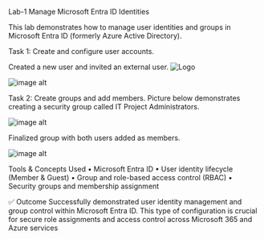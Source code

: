 Lab-1 Manage Microsoft Entra ID Identities

This lab demonstrates how to manage user identities and groups in Microsoft Entra ID (formerly Azure Active Directory).

Task 1: Create and configure user accounts.

Created a new user and invited an external user. 
 ![Logo](https://github.com/dy1000/Lab-1---Manage-Microsoft-Entra-ID-Identities/raw/main/Files/Image%201%20-%20Lab1.png?raw=true)

![image alt](https://github.com/dy1000/Azure-Administrator-AZ-104-Labs/blob/main/Files/Image%201%20-%20Lab1.png?raw=true)


Task 2: Create groups and add members. Picture below demonstrates creating a security group called IT Project Administrators. 

![image alt](https://github.com/dy1000/Lab-1---Manage-Microsoft-Entra-ID-Identities/blob/main/Files/Image%203%20-%20Lab1.png?raw=true)

Finalized group with both users added as members. 

![image alt](https://github.com/dy1000/Azure-Administrator-AZ-104-Labs/blob/main/Labs/All-Files/Lab-Picture-3.png?raw=true)

Tools & Concepts Used • Microsoft Entra ID • User identity lifecycle (Member & Guest) • Group and role-based access control (RBAC) • Security groups and membership assignment

✅ Outcome Successfully demonstrated user identity management and group control within Microsoft Entra ID. This type of configuration is crucial for secure role assignments and access control across Microsoft 365 and Azure services
